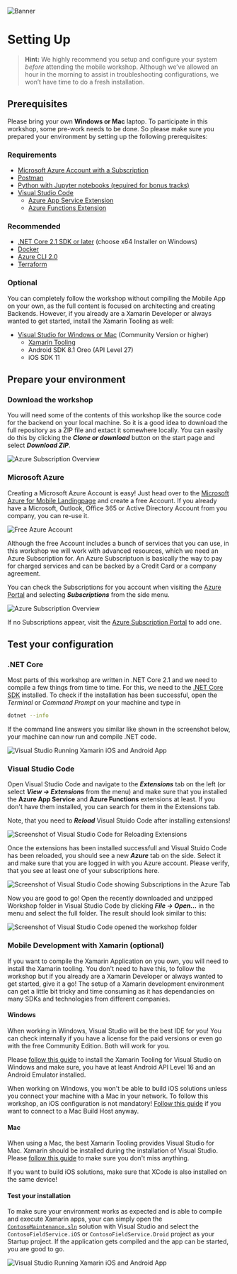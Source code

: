 ![Banner](Assets/Banner.png)

# Setting Up

> **Hint:** We highly recommend you setup and configure your system *before* attending the mobile workshop. Although we’ve allowed an hour in the morning to assist in troubleshooting configurations, we won’t have time to do a fresh installation.

## Prerequisites

Please bring your own **Windows or Mac** laptop. To participate in this workshop, some pre-work needs to be done. So please make sure you prepared your environment by setting up the following prerequisites:

### Requirements
- [Microsoft Azure Account with a Subscription](https://aka.ms/azft-mobile)
- [Postman](https://www.getpostman.com/)
- [Python with Jupyter notebooks (required for bonus tracks)](http://jupyter.org/)
- [Visual Studio Code](https://code.visualstudio.com/)
  - [Azure App Service Extension](https://marketplace.visualstudio.com/items?itemName=ms-azuretools.vscode-azureappservice)
  - [Azure Functions Extension](https://marketplace.visualstudio.com/items?itemName=ms-azuretools.vscode-azurefunctions)


### Recommended
- [.NET Core 2.1 SDK or later](https://www.microsoft.com/net/download/windows/build) (choose x64 Installer on Windows)
- [Docker](https://www.docker.com/get-started)
- [Azure CLI 2.0](https://docs.microsoft.com/en-us/cli/azure/install-azure-cli?view=azure-cli-latest)
- [Terraform](https://www.terraform.io/intro/getting-started/install.html)

### Optional

You can completely follow the workshop without compiling the Mobile App on your own, as the full content is focused on architecting and creating Backends. However, if you already are a Xamarin Developer or always wanted to get started, install the Xamarin Tooling as well:

- [Visual Studio for Windows or Mac](https://www.visualstudio.com/) (Community Version or higher)
  - [Xamarin Tooling](https://developer.xamarin.com/guides/cross-platform/getting_started/installation/windows/)
  - Android SDK 8.1 Oreo (API Level 27)
  - iOS SDK 11

## Prepare your environment

### Download the workshop

You will need some of the contents of this workshop like the source code for the backend on your local machine. So it is a good idea to download the full repository as a ZIP file and extact it somewhere locally. You can easily do this by clicking the  ***Clone or download*** button on the start page and select ***Download ZIP***.

![Azure Subscription Overview](Assets/GitHubDownload.png)

### Microsoft Azure

Creating a Microsoft Azure Account is easy! Just head over to the [Microsoft Azure for Mobile Landingpage](https://aka.ms/azft-mobile) and create a free Account. If you already have a Microsoft, Outlook, Office 365 or Active Directory Account from you company, you can re-use it.

![Free Azure Account](Assets/FreeAzureAccount.png)

Although the free Account includes a bunch of services that you can use, in this workshop we will work with advanced resources, which we need an Azure Subscription for. An Azure Subscriptuon is basically the way to pay for charged services and can be backed by a Credit Card or a company agreement.

You can check the Subscriptions for you account when visiting the [Azure Portal](https://portal.azure.com) and selecting ***Subscriptions*** from the side menu.

![Azure Subscription Overview](Assets/AzureSubscriptionOverview.png)

If no Subscriptions appear, visit the [Azure Subscription Portal](https://account.azure.com/Subscriptions) to add one.

## Test your configuration

### .NET Core

Most parts of this workshop are written in .NET Core 2.1 and we need to compile a few things from time to time. For this, we need to the [.NET Core SDK](https://www.microsoft.com/net/download/windows/build) installed. To check if the installation has been successful, open the *Terminal* or *Command Prompt* on your machine and type in

```bash
dotnet --info
```

If the command line answers you similar like shown in the screenshot below, your machine can now run and compile .NET code.

![Visual Studio Running Xamarin iOS and Android App](Assets/DotnetInfoBash.png)

### Visual Studio Code

Open Visual Studio Code and navigate to the ***Extensions*** tab on the left (or select ***View -> Extensions*** from the menu) and make sure that you installed the **Azure App Service** and **Azure Functions**  extensions at least. If you don't have them installed, you can search for them in the Extensions tab.

Note, that you need to ***Reload*** Visual Stuido Code after installing extensions!

![Screenshot of Visual Studio Code for Reloading Extensions](Assets/VSCodeReloadExtensions.png)

Once the extensions has been installed successfull and Visual Stuido Code has been reloaded, you should see a new ***Azure*** tab on the side. Select it and make sure that you are logged in with you Azure account. Please verify, that you see at least one of your subscriptions here.

![Screenshot of Visual Studio Code showing Subscriptions in the Azure Tab](Assets/VSCodeAzureSubs.png)

Now you are good to go! Open the recently downloaded and unzipped Workshop folder in Visual Studio Code by clicking ***File -> Open...*** in the menu and select the full folder. The result should look similar to this:

![Screenshot of Visual Studio Code opened the workshop folder](Assets/VSCodeOpenWSFolder.png)

### Mobile Development with Xamarin (optional)

If you want to compile the Xamarin Application on you own, you will need to install the Xamarin tooling. You don't need to have this, to follow the workshop but if you already are a Xamarin Developer or always wanted to get started, give it a go! The setup of a Xamarin development environment can get a little bit tricky and time consuming as it has dependancies on many SDKs and technologies from different companies.

#### Windows

When working in Windows, Visual Studio will be the best IDE for you! You can check internally if you have a license for the paid versions or even go with the free Community Edition. Both will work for you.

Please [follow this guide](https://developer.xamarin.com/guides/cross-platform/getting_started/installation/windows/) to install the Xamarin Tooling for Visual Studio on Windows and make sure, you have at least Android API Level 16 and an Android Emulator installed.

When working on Windows, you won't be able to build iOS solutions unless you connect your machine with a Mac in your network. To follow this workshop, an iOS configuration is not mandatory! [Follow this guide](https://developer.xamarin.com/guides/ios/getting_started/installation/windows/) if you want to connect to a Mac Build Host anyway.

#### Mac

When using a Mac, the best Xamarin Tooling provides Visual Studio for Mac. Xamarin should be installed during the installation of Visual Studio. Please [follow this guide](https://docs.microsoft.com/en-us/visualstudio/mac/installation) to make sure you don't miss anything.

If you want to build iOS solutions, make sure that XCode is also installed on the same device!

#### Test your installation

To make sure your environment works as expected and is able to compile and execute Xamarin apps, your can simply open the [`ContosoMaintenance.sln`](/ContosoMaintenance.sln) solution with Visual Studio and select the `ContosoFieldService.iOS` or `ContosoFieldService.Droid` project as your Startup project. If the application gets compiled and the app can be started, you are good to go.

![Visual Studio Running Xamarin iOS and Android App](Assets/VSMacRunningiOSandAndroid.png)
